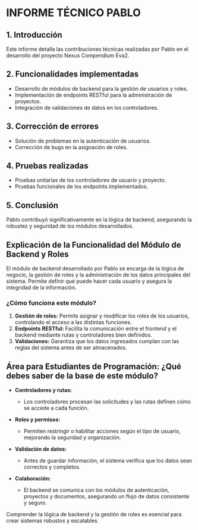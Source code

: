 # INFORME TÉCNICO PABLO

## 1. Introducción
Este informe detalla las contribuciones técnicas realizadas por Pablo en el desarrollo del proyecto Nexus Compendium Eva2.

## 2. Funcionalidades implementadas
- Desarrollo de módulos de backend para la gestión de usuarios y roles.
- Implementación de endpoints RESTful para la administración de proyectos.
- Integración de validaciones de datos en los controladores.

## 3. Corrección de errores
- Solución de problemas en la autenticación de usuarios.
- Corrección de bugs en la asignación de roles.

## 4. Pruebas realizadas
- Pruebas unitarias de los controladores de usuario y proyecto.
- Pruebas funcionales de los endpoints implementados.

## 5. Conclusión
Pablo contribuyó significativamente en la lógica de backend, asegurando la robustez y seguridad de los módulos desarrollados.

## Explicación de la Funcionalidad del Módulo de Backend y Roles

El módulo de backend desarrollado por Pablo se encarga de la lógica de negocio, la gestión de roles y la administración de los datos principales del sistema. Permite definir qué puede hacer cada usuario y asegura la integridad de la información.

### ¿Cómo funciona este módulo?
1. **Gestión de roles:** Permite asignar y modificar los roles de los usuarios, controlando el acceso a las distintas funciones.
2. **Endpoints RESTful:** Facilita la comunicación entre el frontend y el backend mediante rutas y controladores bien definidos.
3. **Validaciones:** Garantiza que los datos ingresados cumplan con las reglas del sistema antes de ser almacenados.

## Área para Estudiantes de Programación: ¿Qué debes saber de la base de este módulo?

- **Controladores y rutas:**
  - Los controladores procesan las solicitudes y las rutas definen cómo se accede a cada función.

- **Roles y permisos:**
  - Permiten restringir o habilitar acciones según el tipo de usuario, mejorando la seguridad y organización.

- **Validación de datos:**
  - Antes de guardar información, el sistema verifica que los datos sean correctos y completos.

- **Colaboración:**
  - El backend se comunica con los módulos de autenticación, proyectos y documentos, asegurando un flujo de datos consistente y seguro.

Comprender la lógica de backend y la gestión de roles es esencial para crear sistemas robustos y escalables.
